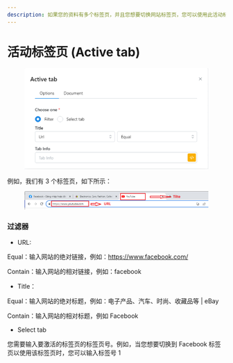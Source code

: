 ```yaml
---
description: 如果您的资料有多个标签页，并且您想要切换网站标签页，您可以使用此活动标签页node。
---
```


# 活动标签页 (Active tab)

<figure><img src="../../.gitbook/assets/image (1) (1) (1) (1) (1).png" alt=""><figcaption></figcaption></figure>

例如，我们有 3 个标签页，如下所示：

<figure><img src="../../.gitbook/assets/image (2) (1) (1) (1).png" alt=""><figcaption></figcaption></figure>

### **过滤器**

* URL:

&#x20;         Equal：输入网站的绝对链接，例如：https://www.facebook.com/

&#x20;         Contain：输入网站的相对链接，例如：facebook

* Title：

&#x20;         Equal：输入网站的绝对标题，例如：电子产品、汽车、时尚、收藏品等 | eBay

&#x20;         Contain：输入网站的相对标题，例如 Facebook

* Select tab

&#x20;         您需要输入要激活的标签页的标签页号。例如，当您想要切换到 Facebook 标签页以使用该标签页时，您可以输入标签号 1


